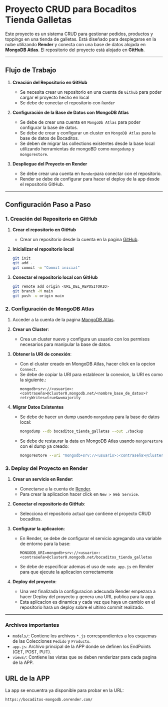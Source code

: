 # Proyecto CRUD para Bocaditos Tienda Galletas

Este proyecto es un sistema CRUD para gestionar pedidos, productos y toppings en una tienda de galletas. Está diseñado para desplegarse en la nube utilizando **Render** y conecta con una base de datos alojada en **MongoDB Atlas**. El repositorio del proyecto está alojado en **GitHub**.

---

## Flujo de Trabajo

1. **Creación del Repositorio en GitHub**
   - Se necesita crear un repositorio en una cuenta de `Github` para poder cargar el proyecto hecho en local 
   - Se debe de conectar el repositorio con `Render`

2. **Configuración de la Base de Datos con MongoDB Atlas**
   - Se debe de crear una cuenta en `MongoDb Atlas` para poder configurar la base de datos.
   - Se debe de crear y configurar un cluster en `MongoDB Atlas` para la base de datos de Bocaditos.
   - Se deben de migrar las collections existentes desde la base local utilizando herramientas de mongoBD como `mongodump` y `mongorestore`.

3. **Despliegue del Proyecto en Render**
   - Se debe crear una cuenta en `Render`para conectar con el repositorio.
   - Render se debe de configurar para hacer el deploy de la app desde el repositorio GitHub.

---

## Configuración Paso a Paso

### 1. Creación del Repositorio en GitHub

1. **Crear el repositorio en GitHub**
   - Crear un repositorio desde la cuenta en la pagina [GitHub](https://github.com).

2. **Inicializar el repositorio local** 
    ```bash
    git init
    git add .
    git commit -m "Commit inicial"
    ```

3. **Conectar el repositorio local con GitHub**
    ```bash
    git remote add origin <URL_DEL_REPOSITORIO>
    git branch -M main
    git push -u origin main
    ```

### 2. Configuración de MongoDB Atlas

1. Acceder a la cuenta de la pagina [MongoDB Atlas](https://www.mongodb.com/cloud/atlas).

2. **Crear un Cluster**:
   - Crea un cluster nuevo y configura un usuario con los permisos necesarios para manipular la base de datos.

3. **Obtener la URI de conexión**:
   - Con el cluster creado en MongoDB Atlas, hacer click en la opcion `Connect`.
   - Se debe de copiar la URI para establecer la conexion, la URI es como la siguiente.:
     ```
     mongodb+srv://<usuario>:<contraseña>@cluster0.mongodb.net/<nombre_base_de_datos>?retryWrites=true&w=majority
     ```

4. **Migrar Datos Existentes**
   - Se debe de hacer un dump usando `mongodump` para la base de datos local:
     ```bash
     mongodump --db bocaditos_tienda_galletas --out ./backup
     ```
   - Se debe de restaurar la data en MongoDB Atlas usando `mongorestore` con el dump ya creado:
     ```bash
     mongorestore --uri "mongodb+srv://<usuario>:<contraseña>@cluster0.mongodb.net/bocaditos_tienda_galletas" --drop ./backup
     ```

### 3. Deploy del Proyecto en Render

1. **Crear un servicio en Render**:
   - Conectarse a la cuenta de [Render](https://render.com).
   - Para crear la aplicacion hacer click en `New > Web Service`.

2. **Conectar el repositorio de GitHub**:
   - Selecciona el repositorio actual que contiene el proyecto CRUD bocaditos.

3. **Configurar la aplicacion**:
   - En Render, se debe de configurar el servicio agregando una variable de entorno para la base:
     ```
     MONGODB_URI=mongodb+srv://<usuario>:<contraseña>@cluster0.mongodb.net/bocaditos_tienda_galletas
     ```
   - Se debe de especificar ademas el uso de `node app.js` en Render para que ejecute la aplicacion correctamente

4. **Deploy del proyecto**:
   - Una vez finalizada la configuracion adecuada Render empezara a hacer Deploy del proyecto y genera una URL publica para la app.
   - Esta aplicacion es dinamica y cada vez que haya un cambio en el repositorio hara un deploy sobre el ultimo commit realizado.
---


### Archivos importantes
- `models/`: Contiene los archivos `*.js` correspondientes a los esquemas de las Colecciones `Pedido` y `Producto`.
- `app.js`: Archivo principal de la APP donde se definen los EndPoints (GET, POST, PUT).
- `views/`: Contiene las vistas que se deben renderizar para cada pagina de la APP.


## URL de la APP

La app se encuentra ya disponible para probar en la URL:
```
https://bocaditos-mongodb.onrender.com/
```

